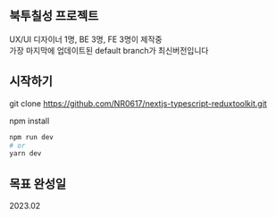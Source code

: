 ## 북투칠성 프로젝트

UX/UI 디자이너 1명, BE 3명, FE 3명이 제작중  
가장 마지막에 업데이트된 default branch가 최신버전입니다

## 시작하기

git clone https://github.com/NR0617/nextjs-typescript-reduxtoolkit.git

npm install

```bash
npm run dev
# or
yarn dev
```

## 목표 완성일 

2023.02
